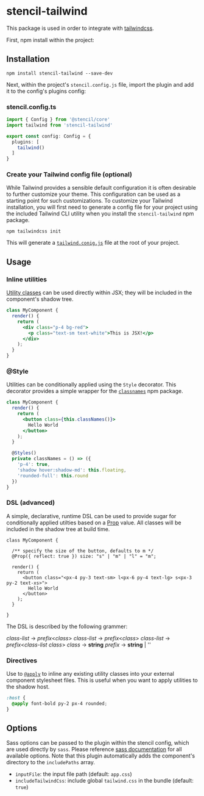 # stencil-tailwind

This package is used in order to integrate with [tailwindcss](https://tailwindcss.com/docs/installation/).

First, npm install within the project:

## Installation

`npm install stencil-tailwind --save-dev`

Next, within the project's `stencil.config.js` file, import the plugin and add it to the config's plugins config:

### stencil.config.ts

```ts
import { Config } from '@stencil/core'
import tailwind from 'stencil-tailwind'

export const config: Config = {
  plugins: [
    tailwind()
  ]
}
```

### Create your Tailwind config file (optional)

While Tailwind provides a sensible default configuration it is often desirable to further customize your theme. This configuration can be used as a starting point for such customizations. To customize your Tailwind installation, you will first need to generate a config file for your project using the included Tailwind CLI utility when you install the `stencil-tailwind` npm package.

`npm tailwindcss init`

This will generate a [`tailwind.conig.js`](https://tailwindcss.com/docs/configuration) file at the root of your project.

## Usage

### Inline utilities

[Utility classes](https://tailwindcss.com/docs/utility-first) can be used directly within JSX; they will be included in the component's shadow tree.

```jsx
class MyComponent {
  render() {
    return (
      <div class="p-4 bg-red">
        <p class="text-sm text-white">This is JSX!</p>
      </div>
    );
  }
}
```

### @Style

Utilities can be conditionally applied using the `Style` decorator. This decorator provides a simple wrapper for the
[`classnames`](https://www.npmjs.com/package/classnames) npm package.

```jsx
class MyComponent {
  render() {
    return (
      <button class={this.classNames()}>
        Hello World
      </button>
    );
  }

  @Styles()
  private classNames = () => ({
    'p-4': true,
    'shadow hover:shadow-md': this.floating,
    'rounded-full': this.round
  })
}
```

### DSL (advanced)

A simple, declarative, runtime DSL can be used to provide sugar for conditionally applied utilties based on a
[Prop](https://stenciljs.com/docs/properties) value. All classes will be included in the shadow tree at build time.

```tsx
class MyComponent {

  /** specify the size of the button, defaults to m */
  @Prop({ reflect: true }) size: "s" | "m" | "l" = "m";

  render() {
    return (
      <button class="<px-4 py-3 text-sm> l<px-6 py-4 text-lg> s<px-3 py-2 text-xs>">
        Hello World
      </button>
    );
  }

}
```

The DSL is described by the following grammer:

*class-list* → *prefix*<*class*>
*class-list* → *prefix*<*class*>
*class-list* → *prefix*<*class-list class*>
*class* → **string**
*prefix* → **string** | ''


### Directives

Use to [`@apply`](https://tailwindcss.com/docs/functions-and-directives/#apply) to inline any existing utility classes into your external component stylesheet files. This is useful when you want to apply utilities to the shadow host.

```css
:host {
  @apply font-bold py-2 px-4 rounded;
}
```

## Options

Sass options can be passed to the plugin within the stencil config, which are used directly by `sass`. Please reference [sass documentation](https://www.npmjs.com/package/sass) for all available options. Note that this plugin automatically adds the component's directory to the `includePaths` array.

* `inputFile`: the input file path (default: `app.css`)
* `includeTailwindCss`: include global `tailwind.css` in the bundle (default: `true`)
